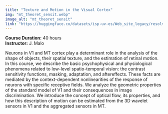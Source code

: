 ```yaml
---
title: "Texture and Motion in the Visual Cortex"
img: "mt_theoret_sensit.webp"
image_alt: "mt_theoret_sensit"
link: "https://huggingface.co/datasets/isp-uv-es/Web_site_legacy/resolve/main/courses/Color_Vision.zip"
---
```


**Course Duration:** 40 hours  
**Instructor:** J. Malo

Neurons in V1 and MT cortex play a determinant role in the analysis of the shape of objects, their spatial texture, and the estimation of retinal motion. In this course, we describe the basic psychophysical and physiological phenomena related to low-level spatio-temporal vision: the contrast sensitivity functions, masking, adaptation, and aftereffects. These facts are mediated by the context-dependent nonlinearities of the response of neurons with specific receptive fields. We analyze the geometric properties of the standard model of V1 and their consequences in image discrimination. We introduce the concept of optical flow, its properties, and how this description of motion can be estimated from the 3D wavelet sensors in V1 and the aggregated sensors in MT.